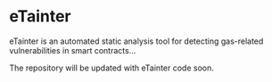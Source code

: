 # eTainter
eTainter is an automated static analysis tool for detecting gas-related vulnerabilities in smart contracts...

 The repository will be updated with eTainter code soon.
